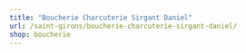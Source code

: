 ```yaml
---
title: "Boucherie Charcuterie Sirgant Daniel"
url: /saint-girons/boucherie-charcuterie-sirgant-daniel/
shop: boucherie
---
```

